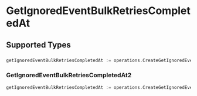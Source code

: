 # GetIgnoredEventBulkRetriesCompletedAt


## Supported Types

### 

```go
getIgnoredEventBulkRetriesCompletedAt := operations.CreateGetIgnoredEventBulkRetriesCompletedAtDateTime(time.Time{/* values here */})
```

### GetIgnoredEventBulkRetriesCompletedAt2

```go
getIgnoredEventBulkRetriesCompletedAt := operations.CreateGetIgnoredEventBulkRetriesCompletedAtGetIgnoredEventBulkRetriesCompletedAt2(operations.GetIgnoredEventBulkRetriesCompletedAt2{/* values here */})
```

